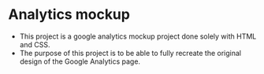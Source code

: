 # Analytics mockup
* This project is a google analytics mockup project done solely with HTML and CSS.
* The purpose of this project is to be able to fully recreate the original design of the Google Analytics page.
